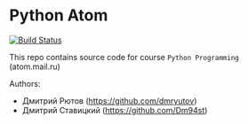 # Python Atom
[![Build Status](https://travis-ci.org/dmryutov/python-atom.svg?branch=master)](https://travis-ci.org/dmryutov/python-atom)

This repo contains source code for course `Python Programming` (atom.mail.ru)

Authors:
- Дмитрий Рютов (https://github.com/dmryutov)
- Дмитрий Ставицкий (https://github.com/Dm94st)
